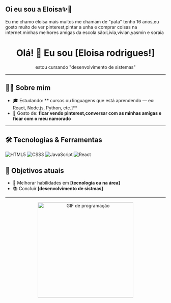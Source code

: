 ## Oi eu sou a Eloisa✨🎀
Eu me chamo eloisa mais muitos me chamam de "pata" tenho 16 anos,eu gosto muito de ver pinterest,pintar a unha e comprar coisas na internet.minhas melhores amigas da escola são:Livia,vivian,yasmin e soraia


<h1 align="center">Olá! 👋 Eu sou [Eloisa rodrigues!]</h1>

<p align="center">
  estou cursando "desenvolvimento de sistemas"
</p>

---

## 🧑‍💻 Sobre mim

- 🎓 Estudando: ** cursos ou linguagens que está aprendendo — ex: React, Node.js, Python, etc.]**
- 🌱 Gosto de: **ficar vendo pinterest,conversar com as minhas amigas e ficar com o meu namorado**


---

## 🛠️ Tecnologias & Ferramentas

![HTML5](https://img.shields.io/badge/HTML5-E34F26?style=flat&logo=html5&logoColor=white)
![CSS3](https://img.shields.io/badge/CSS3-1572B6?style=flat&logo=css3&logoColor=white)
![JavaScript](https://img.shields.io/badge/JavaScript-F7DF1E?style=flat&logo=javascript&logoColor=black)
![React](https://img.shields.io/badge/React-20232A?style=flat&logo=react&logoColor=61DAFB)
<!-- Adicione ou remova as tecnologias que você usa -->



## 🎯 Objetivos atuais

- 🔭 Melhorar habilidades em **[tecnologia ou na área]**
- 📚 Concluir **[desenvolvimento de sistmas]**

---

<p align="center">
  <img src="https://i.pinimg.com/originals/f3/bd/41/f3bd4111bcb8165e289f30b0863698e4.gif" width="300" alt="GIF de programação" />
</p>





 

